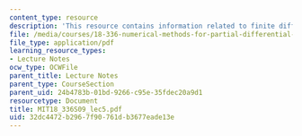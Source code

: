 ```yaml
---
content_type: resource
description: 'This resource contains information related to finite difference approximation. '
file: /media/courses/18-336-numerical-methods-for-partial-differential-equations-spring-2009/32dc4472b2967f90761db3677eade13e_MIT18_336S09_lec5.pdf
file_type: application/pdf
learning_resource_types:
- Lecture Notes
ocw_type: OCWFile
parent_title: Lecture Notes
parent_type: CourseSection
parent_uid: 24b4783b-01bd-9266-c95e-35fdec20a9d1
resourcetype: Document
title: MIT18_336S09_lec5.pdf
uid: 32dc4472-b296-7f90-761d-b3677eade13e
---
```

